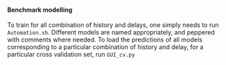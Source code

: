 #### Benchmark modelling
To train for all combination of history and delays, one simply needs to run `Automation.sh`. Different models are named appropriately, and peppered with comments where needed.
To load the predictions of all models corresponding to a particular combination of history and delay, for a particular cross validation set, run `GUI_cv.py`
